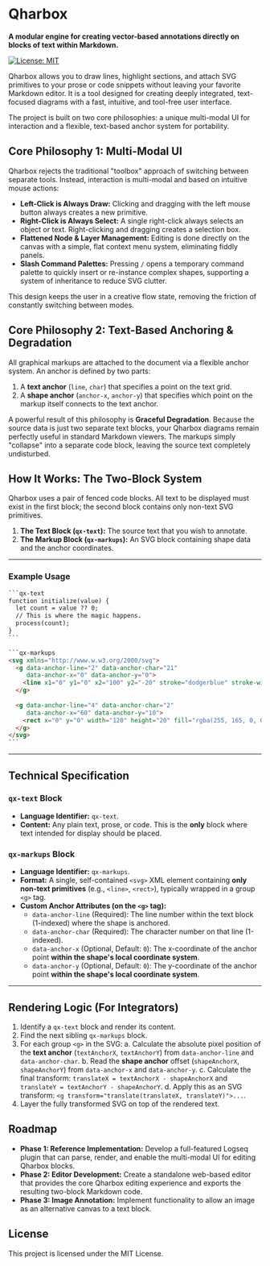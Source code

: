 # Qharbox

**A modular engine for creating vector-based annotations directly on blocks of text within Markdown.**

[![License: MIT](https://img.shields.io/badge/License-MIT-yellow.svg)](https://opensource.org/licenses/MIT)

Qharbox allows you to draw lines, highlight sections, and attach SVG primitives to your prose or code snippets without leaving your favorite Markdown editor. It is a tool designed for creating deeply integrated, text-focused diagrams with a fast, intuitive, and tool-free user interface.

The project is built on two core philosophies: a unique multi-modal UI for interaction and a flexible, text-based anchor system for portability.

## Core Philosophy 1: Multi-Modal UI

Qharbox rejects the traditional "toolbox" approach of switching between separate tools. Instead, interaction is multi-modal and based on intuitive mouse actions:

* **Left-Click is Always Draw:** Clicking and dragging with the left mouse button always creates a new primitive.
* **Right-Click is Always Select:** A single right-click always selects an object or text. Right-clicking and dragging creates a selection box.
* **Flattened Node & Layer Management:** Editing is done directly on the canvas with a simple, flat context menu system, eliminating fiddly panels.
* **Slash Command Palettes:** Pressing `/` opens a temporary command palette to quickly insert or re-instance complex shapes, supporting a system of inheritance to reduce SVG clutter.

This design keeps the user in a creative flow state, removing the friction of constantly switching between modes.

## Core Philosophy 2: Text-Based Anchoring & Degradation

All graphical markups are attached to the document via a flexible anchor system. An anchor is defined by two parts:
1.  A **text anchor** (`line`, `char`) that specifies a point on the text grid.
2.  A **shape anchor** (`anchor-x`, `anchor-y`) that specifies which point on the markup itself connects to the text anchor.

A powerful result of this philosophy is **Graceful Degradation**. Because the source data is just two separate text blocks, your Qharbox diagrams remain perfectly useful in standard Markdown viewers. The markups simply "collapse" into a separate code block, leaving the source text completely undisturbed.

## How It Works: The Two-Block System

Qharbox uses a pair of fenced code blocks. All text to be displayed must exist in the first block; the second block contains only non-text SVG primitives.

1.  **The Text Block (`qx-text`):** The source text that you wish to annotate.
2.  **The Markup Block (`qx-markups`):** An SVG block containing shape data and the anchor coordinates.

---

### Example Usage

```markdown
​```qx-text
function initialize(value) {
  let count = value ?? 0;
  // This is where the magic happens.
  process(count);
}
​```

​```qx-markups
<svg xmlns="http://www.w.w3.org/2000/svg">
  <g data-anchor-line="2" data-anchor-char="21"
     data-anchor-x="0" data-anchor-y="0">
    <line x1="0" y1="0" x2="100" y2="-20" stroke="dodgerblue" stroke-width="2"/>
  </g>
  
  <g data-anchor-line="4" data-anchor-char="2"
     data-anchor-x="60" data-anchor-y="10">
    <rect x="0" y="0" width="120" height="20" fill="rgba(255, 165, 0, 0.3)" stroke="orange" stroke-width="1.5" />
  </g>
</svg>
​```
```
---

## Technical Specification

### `qx-text` Block

* **Language Identifier:** `qx-text`.
* **Content:** Any plain text, prose, or code. This is the **only** block where text intended for display should be placed.

### `qx-markups` Block

* **Language Identifier:** `qx-markups`.
* **Format:** A single, self-contained `<svg>` XML element containing **only non-text primitives** (e.g., `<line>`, `<rect>`), typically wrapped in a group `<g>` tag.
* **Custom Anchor Attributes (on the `<g>` tag):**
    * `data-anchor-line` (Required): The line number within the text block (1-indexed) where the shape is anchored.
    * `data-anchor-char` (Required): The character number on that line (1-indexed).
    * `data-anchor-x` (Optional, Default: `0`): The x-coordinate of the anchor point **within the shape's local coordinate system**.
    * `data-anchor-y` (Optional, Default: `0`): The y-coordinate of the anchor point **within the shape's local coordinate system**.

---

## Rendering Logic (For Integrators)

1.  Identify a `qx-text` block and render its content.
2.  Find the next sibling `qx-markups` block.
3.  For each group `<g>` in the SVG:
    a. Calculate the absolute pixel position of the **text anchor** (`textAnchorX`, `textAnchorY`) from `data-anchor-line` and `data-anchor-char`.
    b. Read the **shape anchor** offset (`shapeAnchorX`, `shapeAnchorY`) from `data-anchor-x` and `data-anchor-y`.
    c. Calculate the final transform: `translateX = textAnchorX - shapeAnchorX` and `translateY = textAnchorY - shapeAnchorY`.
    d. Apply this as an SVG transform: `<g transform="translate(translateX, translateY)">...`.
4.  Layer the fully transformed SVG on top of the rendered text.

## Roadmap

* **Phase 1: Reference Implementation:** Develop a full-featured Logseq plugin that can parse, render, and enable the multi-modal UI for editing Qharbox blocks.
* **Phase 2: Editor Development:** Create a standalone web-based editor that provides the core Qharbox editing experience and exports the resulting two-block Markdown code.
* **Phase 3: Image Annotation:** Implement functionality to allow an image as an alternative canvas to a text block.

## License

This project is licensed under the MIT License.
